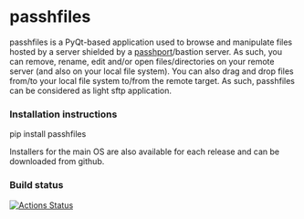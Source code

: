 # passhfiles

passhfiles is a PyQt-based application used to browse and manipulate files hosted by a server shielded by a [passhport](https://www.passhport.org/)/bastion server. As such, you can remove, rename, edit and/or open files/directories on your remote server (and also on your local file system). You can also drag and drop files from/to your local file system to/from the remote target. As such, passhfiles can be considered as light sftp application.

### Installation instructions

pip install passhfiles

Installers for the main OS are also available for each release and can be downloaded from github.

### Build status

[![Actions Status](https://github.com/ILLGrenoble/passhfiles/workflows/CI/badge.svg)](https://github.com/ILLGrenoble/passhfiles/actions)
